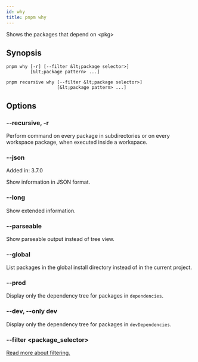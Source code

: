 ```yaml
---
id: why
title: pnpm why
---
```


Shows the packages that depend on &lt;pkg>

## Synopsis

```text
pnpm why [-r] [--filter &lt;package selector>]
         [&lt;package pattern> ...]

pnpm recursive why [--filter &lt;package selector>]
                   [&lt;package pattern> ...]
```

## Options

### --recursive, -r

Perform command on every package in subdirectories
or on every workspace package, when executed inside a workspace.

### --json

Added in: 3.7.0

Show information in JSON format.

### --long

Show extended information.

### --parseable

Show parseable output instead of tree view.

### --global

List packages in the global install directory instead of in the current project.

### --prod

Display only the dependency tree for packages in `dependencies`.

### --dev, --only dev

Display only the dependency tree for packages in `devDependencies`.

### --filter &lt;package_selector>

[Read more about filtering.](../filtering)
